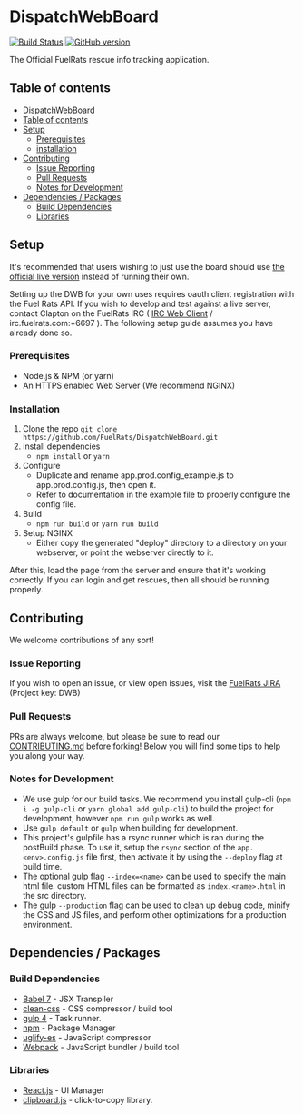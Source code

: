 # DispatchWebBoard
[![Build Status](https://travis-ci.org/FuelRats/DispatchWebBoard.svg?branch=master)](https://travis-ci.org/FuelRats/DispatchWebBoard) [![GitHub version](https://badge.fury.io/gh/FuelRats%2FDispatchWebBoard.svg)](https://badge.fury.io/gh/FuelRats%2FDispatchWebBoard) 

The Official FuelRats rescue info tracking application.

## Table of contents
* [DispatchWebBoard](#dispatchwebboard)
* [Table of contents](#table-of-contents)
* [Setup](#setup)
  * [Prerequisites](#prerequisites)
  * [installation](#installation)
* [Contributing](#contributing)
  * [Issue Reporting](#issue-reporting)
  * [Pull Requests](#pull-requests)
  * [Notes for Development](#notes-for-development)
* [Dependencies / Packages](#dependencies--packages)
  * [Build Dependencies](#build-dependencies)
  * [Libraries](#libraries)

## Setup
It's recommended that users wishing to just use the board should use [the official live version](https://dispatch.fuelrats.com) instead of running their own. 

Setting up the DWB for your own uses requires oauth client registration with the Fuel Rats API. If you wish to develop and test against a live server, contact Clapton on the FuelRats IRC ( [IRC Web Client](http://kiwi.fuelrats.com:7779/) / irc.fuelrats.com:+6697 ). The following setup guide assumes you have already done so.

### Prerequisites 
* Node.js & NPM (or yarn)
* An HTTPS enabled Web Server (We recommend NGINX)

### Installation
1. Clone the repo `git clone https://github.com/FuelRats/DispatchWebBoard.git`
2. install dependencies
    * `npm install` or `yarn`
3. Configure
    * Duplicate and rename app.prod.config_example.js to app.prod.config.js, then open it.
    * Refer to documentation in the example file to properly configure the config file.
4. Build
    * `npm run build` or `yarn run build`
5. Setup NGINX
    * Either copy the generated "deploy" directory to a directory on your webserver, or point the webserver directly to it.

After this, load the page from the server and ensure that it's working correctly. If you can login and get rescues, then all should be running properly.

## Contributing
We welcome contributions of any sort!

### Issue Reporting
If you wish to open an issue, or view open issues, visit the [FuelRats JIRA](https://jira.fuelrats.com/projects/DWB/issues) (Project key: DWB)

### Pull Requests
PRs are always welcome, but please be sure to read our [CONTRIBUTING.md](CONTRIBUTING.md) before forking!
Below you will find some tips to help you along your way.

### Notes for Development
* We use gulp for our build tasks. We recommend you install gulp-cli (`npm i -g gulp-cli` or `yarn global add gulp-cli`) to build the project for development, however `npm run gulp` works as well.
* Use `gulp default` or `gulp` when building for development.
* This project's gulpfile has a rsync runner which is ran during the postBuild phase. To use it, setup the `rsync` section of the `app.<env>.config.js` file first, then activate it by using the `--deploy` flag at build time.
* The optional gulp flag `--index=<name>` can be used to specify the main html file. custom HTML files can be formatted as `index.<name>.html` in the src directory.
* The gulp `--production` flag can be used to clean up debug code, minify the CSS and JS files, and perform other optimizations for a production environment.


## Dependencies / Packages

### Build Dependencies
* [Babel 7](https://github.com/babel/babel) - JSX Transpiler
* [clean-css](https://github.com/jakubpawlowicz/clean-css) - CSS compressor / build tool
* [gulp 4](https://github.com/gulpjs/gulp/tree/4.0) - Task runner.
* [npm](https://github.com/npm/npm) - Package Manager
* [uglify-es](https://github.com/mishoo/UglifyJS2/tree/harmony) - JavaScript compressor
* [Webpack](https://github.com/webpack/webpack) - JavaScript bundler / build tool

### Libraries
* [React.js](https://github.com/facebook/react) - UI Manager
* [clipboard.js](https://github.com/zenorocha/clipboard.js) - click-to-copy library.